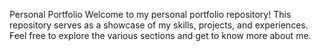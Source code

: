 
Personal Portfolio
Welcome to my personal portfolio repository! This repository serves as a showcase of my skills, projects, and experiences. Feel free to explore the various sections and get to know more about me.
